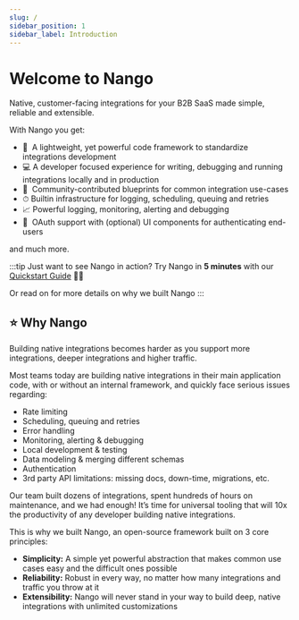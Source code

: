 ```yaml
---
slug: /
sidebar_position: 1
sidebar_label: Introduction
---
```


# Welcome to Nango

Native, customer-facing integrations for your B2B SaaS made simple, reliable and extensible.

With Nango you get:

- 📁  A lightweight, yet powerful code framework to standardize integrations development
- 💻  A developer focused experience for writing, debugging and running integrations locally and in production
- 🔌  Community-contributed blueprints for common integration use-cases
- ⏱  Builtin infrastructure for logging, scheduling, queuing and retries
- 📈  Powerful logging, monitoring, alerting and debugging
- 💅  OAuth support with (optional) UI components for authenticating end-users

and much more.

:::tip
Just want to see Nango in action? Try Nango in **5 minutes** with our [Quickstart Guide](quickstart.md) 🏃‍♂️

Or read on for more details on why we built Nango
:::


## ⭐ Why Nango

Building native integrations becomes harder as you support more integrations, deeper integrations and higher traffic.

Most teams today are building native integrations in their main application code, with or without an internal framework, and quickly face serious issues regarding:

- Rate limiting
- Scheduling, queuing and retries
- Error handling
- Monitoring, alerting & debugging
- Local development & testing
- Data modeling & merging different schemas
- Authentication
- 3rd party API limitations: missing docs, down-time, migrations, etc.

Our team built dozens of integrations, spent hundreds of hours on maintenance, and we had enough! It’s time for universal tooling that will 10x the productivity of any developer building native integrations.

This is why we built Nango, an open-source framework built on 3 core principles: 

- **Simplicity:**  A simple yet powerful abstraction that makes common use cases easy and the difficult ones possible
- **Reliability:** Robust in every way, no matter how many integrations and traffic you throw at it
- **Extensibility:** Nango will never stand in your way to build deep, native integrations with unlimited customizations